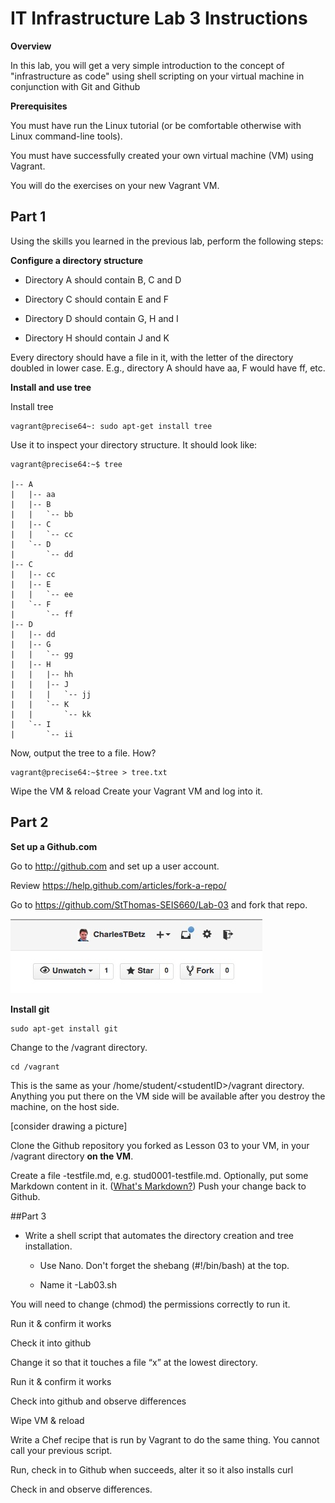 # IT Infrastructure Lab 3 Instructions #
**Overview** 

In this lab, you will get a very simple introduction to the concept of "infrastructure as code" using shell scripting on your virtual machine in conjunction with Git and Github

**Prerequisites**

You must have run the Linux tutorial (or be comfortable otherwise with Linux command-line tools). 

You must have successfully created your own virtual machine (VM) using Vagrant. 

You will do the exercises on your new Vagrant VM. 

## Part 1 ##

Using the skills you learned in the previous lab,  perform the following steps:

**Configure a directory structure**
   
* Directory A should contain B, C and D

* Directory C should contain E and F

* Directory D should contain G, H and I

* Directory H should contain J and K


Every directory should have a file in it, with the letter of the directory doubled in lower case. E.g., directory A should have aa, F would have ff, etc. 

**Install and use tree**

Install tree 

    vagrant@precise64~: sudo apt-get install tree

Use it to inspect your directory structure. It should look like:

````
vagrant@precise64:~$ tree

|-- A
|   |-- aa
|   |-- B
|   |   `-- bb
|   |-- C
|   |   `-- cc
|   `-- D
|       `-- dd
|-- C
|   |-- cc
|   |-- E
|   |   `-- ee
|   `-- F
|       `-- ff
|-- D
|   |-- dd
|   |-- G
|   |   `-- gg
|   |-- H
|   |   |-- hh
|   |   |-- J
|   |   |   `-- jj
|   |   `-- K
|   |       `-- kk
|   `-- I
|       `-- ii
````

Now, output the tree to a file. How? 

    vagrant@precise64:~$tree > tree.txt

Wipe the VM & reload
Create your Vagrant VM and log into it. 


## Part 2

**Set up a Github.com**

Go to http://github.com and set up a user account. 

Review https://help.github.com/articles/fork-a-repo/

Go to https://github.com/StThomas-SEIS660/Lab-03 and fork that repo. 

![fork](fork.jpg)

**Install git**

    sudo apt-get install git
    
Change to the /vagrant directory. 

    cd /vagrant

This is the same as your /home/student/\<studentID>/vagrant directory. Anything you put there on the VM side will be available after you destroy the machine, on the host side.




[consider drawing a picture] 




Clone the Github repository you forked as Lesson 03 to your VM, in your /vagrant directory **on the VM**. 

Create a file <your email>-testfile.md, e.g. stud0001-testfile.md. 
Optionally, put some Markdown content in it. ([What's Markdown?](https://github.com/adam-p/markdown-here/wiki/Markdown-Cheatsheet))
Push your change back to Github. 

##Part 3

* Write a shell script that automates the directory creation and tree installation. 

  * Use Nano. Don't forget the shebang (#!/bin/bash) at the top. 

   * Name it <your email>-Lab03.sh

You will need to change (chmod) the permissions correctly to run it. 

Run it & confirm it works

Check it into github

Change it so that it touches a file “x” at the lowest directory. 

Run it & confirm it works

Check into github and observe differences

Wipe VM  & reload

Write a Chef recipe that is run by Vagrant to do the same thing. You cannot call your previous script.

Run, check in to Github when succeeds, alter it so it also installs curl

Check in and observe differences.

